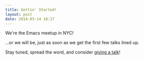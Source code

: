```yaml
---
title: Gettin' Started!
layout: post
date: 2014-03-14 18:17
---
```


We're the Emacs meetup in NYC!

...or we will be, just as soon as we get the first few talks lined up.

Stay tuned, spread the word, and consider [giving a talk](/giving-a-talk.html)!

